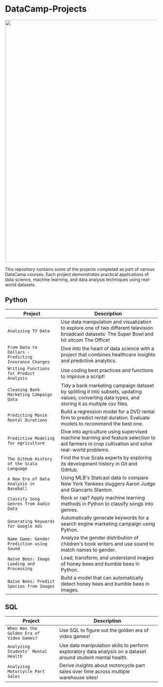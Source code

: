 # DataCamp-Projects

<p align= "center">
<img src= "https://cdn.freelogovectors.net/wp-content/uploads/2022/11/datacamp-logo-freelogovectors.net_.png", width = "800"
</p>

This repository contains some of the projects completed as part of various DataCamp courses. Each project demonstrates practical applications of data science, machine learning, and data analysis techniques using real-world datasets.

## Python
| Project  | Description
| --- | --- |
|`Analyzing TV Data` | Use data manipulation and visualization to explore one of two different television broadcast datasets: The Super Bowl and hit sitcom The Office! |
|`From Data to Dollars - Predicting Insurance Charges` | Dive into the heart of data science with a project that combines healthcare insights and predictive analytics. |
|`Writing Functions for Product Analysis` | Use coding best practices and functions to improve a script! |
|`Cleaning Bank Marketing Campaign Data` | Tidy a bank marketing campaign dataset by splitting it into subsets, updating values, converting data types, and storing it as multiple csv files. |
|`Predicting Movie Rental Durations` | Build a regression model for a DVD rental firm to predict rental duration. Evaluate models to recommend the best one. | 
|`Predictive Modeling for Agriculture` | Dive into agriculture using supervised machine learning and feature selection to aid farmers in crop cultivation and solve real-world problems. |
|`The GitHub History of the Scala Language` | Find the true Scala experts by exploring its development history in Git and GitHub. |
| `A New Era of Data Analysis in Baseball` | Using MLB's Statcast data to compare New York Yankees sluggers Aaron Judge and Giancarlo Stanton. |
| `Classify Song Genres from Audio Data` | Rock or rap? Apply machine learning methods in Python to classify songs into genres. |
| `Generating Keywords for Google Ads` | Automatically generate keywords for a search engine marketing campaign using Python. |
| `Name Game: Gender Prediction using Sound` | Analyze the gender distribution of children's book writers and use sound to match names to gender. |
| `Naïve Bees: Image Loading and Processing` | Load, transform, and understand images of honey bees and bumble bees in Python. | 
| `Naïve Bees: Predict Species from Images` | Build a model that can automatically detect honey bees and bumble bees in images. |


## SQL
| Project  | Description
| --- | --- |
|`When Was the Golden Era of Video Games?` | Use SQL to figure out the golden era of video games! |
| `Analyzing Students' Mental Health` | Use data manipulation skills to perform exploratory data analysis on a dataset around student mental health. |
| `Analyzing Motorcycle Part Sales` | Derive insights about motorcycle part sales over time across multiple warehouse sites! |
